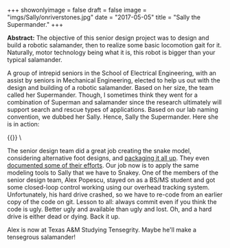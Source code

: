 +++
showonlyimage = false
draft = false
image = "imgs/Sally/onriverstones.jpg"
date  = "2017-05-05"
title = "Sally the Supermander."
+++

**Abstract:** The objective of this senior design project was to design
and build a robotic salamander, then to realize some basic locomotion
gait for it. Naturally, motor technology being what it is, this robot is
bigger than your typical salamander. 
<!--more-->

A group of intrepid seniors in the School of Electrical Engineering,
with an assist by seniors in Mechanical Engineering, elected to help us
out with the design and building of a robotic salamander.  Based on her
size, the team called her Supermander. Though, I sometimes think they
went for a combination of Superman and salamander since the research
ultimately will support search and rescue types of applications.
Based on our lab naming convention, we dubbed her Sally.  Hence, Sally
the Supermander. Here she is in action:

{{<youtube BKtVDXKcwqQ>}} \


The senior design team did a great job creating the snake model,
considering alternative foot designs, and 
[packaging it all up](http://ece4012y2017.ece.gatech.edu/spring/sd17sLM2/).
They even [documented some of their
efforts](https://www.youtube.com/playlist?list=PLWPjf-IY-3dGEJsvCOWTP0RHAcO1yF31y).
Our job now is to apply the same modeling tools to Sally that we have to
Snakey.  One of the members of the senior design team, Alex Popescu,
stayed on as a BS/MS student and got some closed-loop control working
using our overhead tracking system.  Unfortunately, his hard drive
crashed, so we have to re-code from an earlier copy of the code on git.
Lesson to all: always commit even if you think the code is ugly.  Better
ugly and available than ugly and lost. Oh, and a hard drive is either
dead or dying.  Back it up.

Alex is now at Texas A&M Studying Tensegrity.  Maybe he'll make a
tensegrous salamander!
